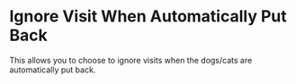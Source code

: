 # Ignore Visit When Automatically Put Back
This allows you to choose to ignore visits when the dogs/cats are automatically put back.
